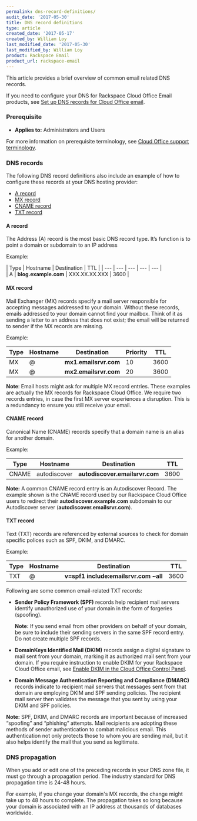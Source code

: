 ```yaml
---
permalink: dns-record-definitions/
audit_date: '2017-05-30'
title: DNS record definitions
type: article
created_date: '2017-05-17'
created_by: William Loy
last_modified_date: '2017-05-30'
last_modified_by: William Loy
product: Rackspace Email
product_url: rackspace-email
---
```


This article provides a brief overview of common email related DNS records.

If you need to configure your DNS for Rackspace Cloud Office Email products, see [Set up DNS records for Cloud Office email](/support/how-to/set-up-dns-records-for-cloud-office-email).

### Prerequisite

- **Applies to:** Administrators and Users

For more information on prerequisite terminology, see [Cloud Office support terminology](/support/how-to/cloud-office-support-terminology).

### DNS records

The following DNS record definitions also include an example of how to configure these records at your DNS hosting provider:

- [A record](#a-record)
- [MX record](#mx-record)
- [CNAME record](#cname-record)
- [TXT record](#txt-record)

#### A record  

The Address (A) record is the most basic DNS record type. It’s function is to point a domain or subdomain to an IP address

Example:

| Type | Hostname | Destination | TTL |
| --- | --- | --- | --- | --- |        
| A | **blog.example.com** | XXX.XX.XX.XXX | 3600 |

#### MX record

Mail Exchanger (MX) records specify a mail server responsible for accepting messages addressed to your domain. Without these records, emails addressed to your domain cannot find your mailbox. Think of it as sending a letter to an address that does not exist; the email will be returned to sender if the MX records are missing.

Example:

| Type | Hostname | Destination | Priority | TTL |
| --- | --- | --- | --- | --- |        
| MX | @  | **mx1.emailsrvr.com** | 10 | 3600 |
| MX | @  | **mx2.emailsrvr.com** | 20 | 3600 |

**Note**: Email hosts might ask for multiple MX record entries. These examples are actually the MX records for Rackspace Cloud Office. We require two records entries, in case the first MX server experiences a disruption. This is a redundancy to ensure you still receive your email.

#### CNAME record

Canonical Name (CNAME) records specify that a domain name is an alias for another domain.

Example:

| Type | Hostname | Destination | TTL |
| --- | --- | --- | --- |        
| CNAME | autodiscover | **autodiscover.emailsrvr.com** | 3600 |

**Note:** A common CNAME record entry is an Autodiscover Record. The example shown is the CNAME record used by our Rackspace Cloud Office users to redirect their **autodiscover.example.com** subdomain to our Autodiscover server (**autodiscover.emailsrvr.com**).

#### TXT record

Text (TXT) records are referenced by external sources to check for domain specific polices such as SPF, DKIM, and DMARC.

Example:

| Type | Hostname | Destination | TTL |
| --- | --- | --- | --- |        
| TXT | @ | **v=spf1 include:emailsrvr.com ~all** | 3600 |

Following are some common email-related TXT records:

- **Sender Policy Framework (SPF)** records help recipient mail servers identify unauthorized use of your domain in the form of forgeries (spoofing).

   **Note:** If you send email from other providers on behalf of your domain, be sure to include their sending servers in the same SPF record entry. Do not create multiple SPF records.

- **DomainKeys Identified Mail (DKIM)** records assign a digital signature to mail sent from your domain, marking it as authorized mail sent from your domain. If you require instruction to enable DKIM for your Rackspace Cloud Office email, see [Enable DKIM in the Cloud Office Control Panel](/support/how-to/enable-dkim-in-the-cloud-office-control-panel/).

- **Domain Message Authentication Reporting and Compliance (DMARC)** records indicate to recipient mail servers that messages sent from that domain are employing DKIM and SPF sending policies. The recipient mail server then validates the message that you sent by using your DKIM and SPF policies.

**Note:** SPF, DKIM, and DMARC records are important because of increased “spoofing” and “phishing” attempts. Mail recipients are adopting these methods of sender authentication to combat malicious email. This authentication not only protects those to whom you are sending mail, but it also helps identify the mail that you send as legitimate.

### DNS propagation

When you add or edit one of the preceding records in your DNS zone file, it must go through a propagation period. The industry standard for DNS propagation time is 24-48 hours.

For example, if you change your domain's MX records, the change might  take up to 48 hours to complete. The propagation takes so long because your domain is associated with an IP address at thousands of databases worldwide.
